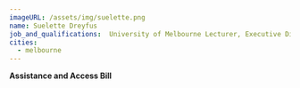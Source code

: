 ```yaml
---
imageURL: /assets/img/suelette.png
name: Suelette Dreyfus
job_and_qualifications:  University of Melbourne Lecturer, Executive Director of Blueprint for Free Speech
cities:
  - melbourne
---
```


**Assistance and Access Bill**
